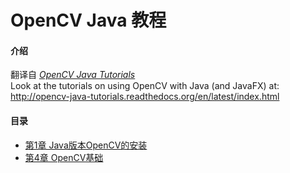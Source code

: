 # OpenCV Java 教程

#### 介绍
翻译自 [  _OpenCV Java Tutorials_ ](https://opencv-java-tutorials.readthedocs.io/en/latest/index.html)  
Look at the tutorials on using OpenCV with Java (and JavaFX) at: http://opencv-java-tutorials.readthedocs.org/en/latest/index.html

#### 目录

- [第1章 Java版本OpenCV的安装](https://gitee.com/TimVanX/opencv_java_tutorial/blob/master/%E7%AC%AC%E4%B8%80%E7%AB%A0%20%20Java%E7%89%88%E6%9C%ACOpenCV%E7%9A%84%E5%AE%89%E8%A3%85.md)
- [第4章 OpenCV基础](https://gitee.com/TimVanX/opencv_java_tutorial/blob/master/%E7%AC%AC%E5%9B%9B%E7%AB%A0%20OpenCV%E5%9F%BA%E7%A1%80.md)


